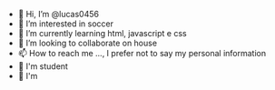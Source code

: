 - 👋 Hi, I’m @lucas0456
- 👀 I’m interested in soccer
- 🌱 I’m currently learning html, javascript e css
- 💞️ I’m looking to collaborate on house
- 📫 How to reach me ..., I prefer not to say my personal information
- 🏫 I'm student
- 🌟 I'm 

<!---
lucas0456/lucas0456 is a ✨ special ✨ repository because its `README.md` (this file) appears on your GitHub profile.
You can click the Preview link to take a look at your changes.
--->
